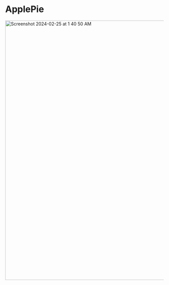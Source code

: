 # ApplePie

<img width="826" alt="Screenshot 2024-02-25 at 1 40 50 AM" src="https://github.com/smkilaru213/ApplePie/assets/160697161/5793c110-1df3-4244-a55e-a001a951ddac">
